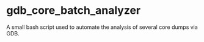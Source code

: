 # gdb_core_batch_analyzer
A small bash script used to automate the analysis of several core dumps via GDB.
